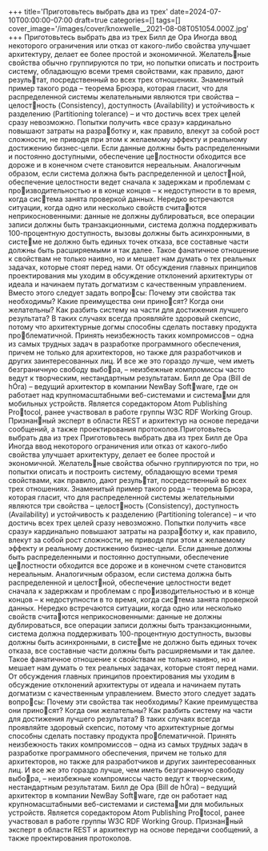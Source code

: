 +++
title='Приготовьтесь выбрать два из трех'
date=2024-07-10T00:00:00-07:00
draft=true
categories=[]
tags=[]
cover_image='/images/cover/knoxwelle__2021-08-08T051054.000Z.jpg'
+++
Приготовьтесь выбрать 
два из трех
Билл де Ора
Иногда ввод некоторого ограничения или отказ от какого-либо свойства
улучшает архитектуру, делает ее более простой и экономичной. Желательные свойства обычно группируются по три, но попытки описать и построить
систему, обладающую всеми тремя свойствами, как правило, дают результат, посредственный во всех трех отношениях.
Знаменитый пример такого рода – теорема Брюэра, которая гласит, что для
распределенной системы желательными являются три свойства – целостность (Consistency), доступность (Availability) и устойчивость к разделению
(Partitioning tolerance) – и что достичь всех трех целей сразу невозможно.
Попытки получить «все сразу» кардинально повышают затраты на разработку и, как правило, влекут за собой рост сложности, не приводя при этом
к желаемому эффекту и реальному достижению бизнес-цели. Если данные
должны быть распределенными и постоянно доступными, обеспечение целостности обходится все дороже и в конечном счете становится нереальным.
Аналогичным образом, если система должна быть распределенной и целостной, обеспечение целостности ведет сначала к задержкам и проблемам с производительностью и в конце концов – к недоступности в то время, когда система занята проверкой данных.
Нередко встречаются ситуации, когда одно или несколько свойств считаются неприкосновенными: данные не должны дублироваться, все операции
записи должны быть транзакционными, система должна поддерживать
100-процентную доступность, вызовы должны быть асинхронными, в системе не должно быть единых точек отказа, все составные части должны быть
расширяемыми и так далее. Такое фанатичное отношение к свойствам не
только наивно, но и мешает нам думать о тех реальных задачах, которые
стоят перед нами. От обсуждения главных принципов проектирования мы
уходим в обсуждение отклонений архитектуры от идеала и начинаем путать
догматизм с качественным управлением. Вместо этого следует задать вопросы: Почему эти свойства так необходимы? Какие преимущества они приносят? Когда они желательны? Как разбить систему на части для достижения
лучшего результата? В таких случаях всегда проявляйте здоровый скепсис,
потому что архитектурные догмы способны сделать поставку продукта проблематичной. Принять неизбежность таких компромиссов – одна из самых
трудных задач в разработке программного обеспечения, причем не только
для архитекторов, но также для разработчиков и других заинтересованных
лиц. И все же это гораздо лучше, чем иметь безграничную свободу выбора, – неизбежные компромиссы часто ведут к творческим, нестандартным
результатам.
Билл де Ора (Bill de hÓra) – ведущий архитектор в компании NewBay Software, где он работает над крупномасштабными веб-системами и системами для мобильных устройств. Является соредактором Atom Publishing Protocol, ранее участвовал в работе группы W3C RDF Working Group. Признанный эксперт в области REST и архитектур на основе передачи сообщений, 
а также проектирования протоколов.Приготовьтесь выбрать два из трех 
Приготовьтесь выбрать 
два из трех
Билл де Ора
Иногда ввод некоторого ограничения или отказ от какого-либо свойства
улучшает архитектуру, делает ее более простой и экономичной. Желательные свойства обычно группируются по три, но попытки описать и построить
систему, обладающую всеми тремя свойствами, как правило, дают результат, посредственный во всех трех отношениях.
Знаменитый пример такого рода – теорема Брюэра, которая гласит, что для
распределенной системы желательными являются три свойства – целостность (Consistency), доступность (Availability) и устойчивость к разделению
(Partitioning tolerance) – и что достичь всех трех целей сразу невозможно.
Попытки получить «все сразу» кардинально повышают затраты на разработку и, как правило, влекут за собой рост сложности, не приводя при этом
к желаемому эффекту и реальному достижению бизнес-цели. Если данные
должны быть распределенными и постоянно доступными, обеспечение целостности обходится все дороже и в конечном счете становится нереальным.
Аналогичным образом, если система должна быть распределенной и целостной, обеспечение целостности ведет сначала к задержкам и проблемам с производительностью и в конце концов – к недоступности в то время, когда система занята проверкой данных.
Нередко встречаются ситуации, когда одно или несколько свойств считаются неприкосновенными: данные не должны дублироваться, все операции
записи должны быть транзакционными, система должна поддерживать
100-процентную доступность, вызовы должны быть асинхронными, в системе не должно быть единых точек отказа, все составные части должны быть
расширяемыми и так далее. Такое фанатичное отношение к свойствам не
только наивно, но и мешает нам думать о тех реальных задачах, которые
стоят перед нами. От обсуждения главных принципов проектирования мы
уходим в обсуждение отклонений архитектуры от идеала и начинаем путать
догматизм с качественным управлением. Вместо этого следует задать вопросы: Почему эти свойства так необходимы? Какие преимущества они приносят? Когда они желательны? Как разбить систему на части для достижения
лучшего результата? В таких случаях всегда проявляйте здоровый скепсис,
потому что архитектурные догмы способны сделать поставку продукта проблематичной. Принять неизбежность таких компромиссов – одна из самых
трудных задач в разработке программного обеспечения, причем не только
для архитекторов, но также для разработчиков и других заинтересованных
лиц. И все же это гораздо лучше, чем иметь безграничную свободу выбора, – неизбежные компромиссы часто ведут к творческим, нестандартным
результатам.
Билл де Ора (Bill de hÓra) – ведущий архитектор в компании NewBay Software, где он работает над крупномасштабными веб-системами и системами для мобильных устройств. Является соредактором Atom Publishing Protocol, ранее участвовал в работе группы W3C RDF Working Group. Признанный эксперт в области REST и архитектур на основе передачи сообщений, 
а также проектирования протоколов.